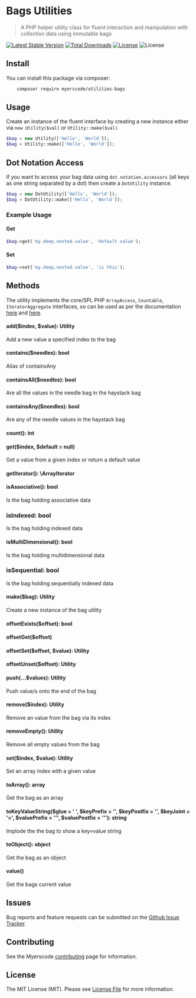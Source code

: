 # Bags Utilities
> A PHP helper utility class for fluent interaction and manipulation with collection data using immutable bags

[![Latest Stable Version](https://poser.pugx.org/myerscode/utilities-bags/v/stable)](https://packagist.org/packages/myerscode/utilities-bags)
[![Total Downloads](https://poser.pugx.org/myerscode/utilities-bags/downloads)](https://packagist.org/packages/myerscode/utilities-bags)
[![License](https://poser.pugx.org/myerscode/utilities-bags/license)](https://packagist.org/packages/myerscode/utilities-bags)
![License](https://github.com/myerscode/utilities-bags/workflows/Tests/badge.svg?branch=master)


## Install

You can install this package via composer:

``` bash
    composer require myerscode/utilities-bags
```

## Usage

Create an instance of the fluent interface by creating a new instance either via `new Utility($val)` or `Utility::make($val)`

``` php
$bag = new Utility(['Hello', 'World']);
$bag = Utility::make(['Hello', 'World']);
```

## Dot Notation Access

If you want to access your bag data using `dot.notation.accessors` (all keys as one string separated by a dot) then create
a `DotUtility` instance.

``` php
$bag = new DotUtility(['Hello', 'World']);
$bag = DotUtility::make(['Hello', 'World']);
```

### Example Usage

#### Get
```php
$bag->get('my.deep.nested.value', 'default value');
```

#### Set
```php
$bag->set('my.deep.nested.value', 'is this');
```

## Methods

The utility implements the core/SPL PHP `ArrayAccess`, `Countable`, `IteratorAggregate` interfaces, so can be used as per 
the documentation [here](http://php.net/manual/en/reserved.interfaces.php) and [here](http://php.net/manual/en/spl.interfaces.php). 



#### add($index, $value): Utility
Add a new value a specified index to the bag

#### contains($needles): bool
Alias of containsAny

#### containsAll($needles): bool
Are all the values in the needle bag in the haystack bag

#### containsAny($needles): bool
Are any of the needle values in the haystack bag

#### count(): int

#### get($index, $default = null)
Get a value from a given index or return a default value

####  getIterator(): \ArrayIterator

#### isAssociative(): bool
Is the bag holding associative data

### isIndexed: bool
Is the bag holding indexed data

#### isMultiDimensional(): bool
Is the bag holding multidimensional data

### isSequential: bool
Is the bag holding sequentially indexed data

#### make($bag): Utility
Create a new instance of the bag utility

#### offsetExists($offset): bool

#### offsetGet($offset)

#### offsetSet($offset, $value): Utility

#### offsetUnset($offset): Utility

#### push(...$values): Utility
Push value/s onto the end of the bag

#### remove($index): Utility
Remove an value from the bag via its index

#### removeEmpty(): Utility
Remove all empty values from the bag

#### set($index, $value): Utility
Set an array index with a given value

#### toArray(): array
Get the bag as an array

#### toKeyValueString($glue = ' ', $keyPrefix = '', $keyPostfix = '', $keyJoint = '=', $valuePrefix = '\'', $valuePostfix = '\''): string
Implode the the bag to show a key=value string

#### toObject(): object
Get the bag as an object

#### value()
Get the bags current value

## Issues

Bug reports and feature requests can be submitted on the [Github Issue Tracker](https://github.com/myerscode/utilities-bags/issues).

## Contributing

See the Myerscode [contributing](https://github.com/myerscode/docs/blob/master/contributing.md) page for information.

## License

The MIT License (MIT). Please see [License File](LICENSE) for more information.
